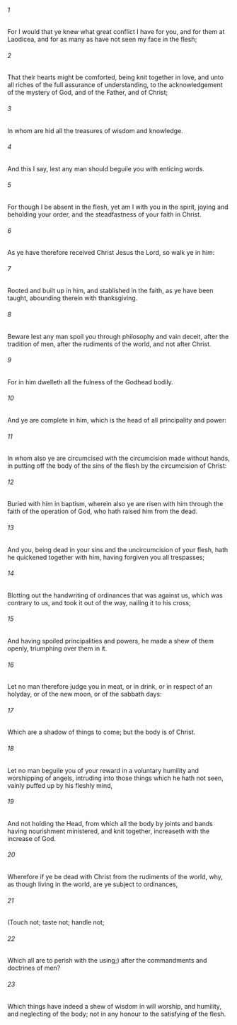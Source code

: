 ###### 1
For I would that ye knew what great conflict I have for you, and for them at Laodicea, and for as many as have not seen my face in the flesh;

###### 2
That their hearts might be comforted, being knit together in love, and unto all riches of the full assurance of understanding, to the acknowledgement of the mystery of God, and of the Father, and of Christ;

###### 3
In whom are hid all the treasures of wisdom and knowledge.

###### 4
And this I say, lest any man should beguile you with enticing words.

###### 5
For though I be absent in the flesh, yet am I with you in the spirit, joying and beholding your order, and the steadfastness of your faith in Christ.

###### 6
As ye have therefore received Christ Jesus the Lord, so walk ye in him:

###### 7
Rooted and built up in him, and stablished in the faith, as ye have been taught, abounding therein with thanksgiving.

###### 8
Beware lest any man spoil you through philosophy and vain deceit, after the tradition of men, after the rudiments of the world, and not after Christ.

###### 9
For in him dwelleth all the fulness of the Godhead bodily.

###### 10
And ye are complete in him, which is the head of all principality and power:

###### 11
In whom also ye are circumcised with the circumcision made without hands, in putting off the body of the sins of the flesh by the circumcision of Christ:

###### 12
Buried with him in baptism, wherein also ye are risen with him through the faith of the operation of God, who hath raised him from the dead.

###### 13
And you, being dead in your sins and the uncircumcision of your flesh, hath he quickened together with him, having forgiven you all trespasses;

###### 14
Blotting out the handwriting of ordinances that was against us, which was contrary to us, and took it out of the way, nailing it to his cross;

###### 15
And having spoiled principalities and powers, he made a shew of them openly, triumphing over them in it.

###### 16
Let no man therefore judge you in meat, or in drink, or in respect of an holyday, or of the new moon, or of the sabbath days:

###### 17
Which are a shadow of things to come; but the body is of Christ.

###### 18
Let no man beguile you of your reward in a voluntary humility and worshipping of angels, intruding into those things which he hath not seen, vainly puffed up by his fleshly mind,

###### 19
And not holding the Head, from which all the body by joints and bands having nourishment ministered, and knit together, increaseth with the increase of God.

###### 20
Wherefore if ye be dead with Christ from the rudiments of the world, why, as though living in the world, are ye subject to ordinances,

###### 21
(Touch not; taste not; handle not;

###### 22
Which all are to perish with the using;) after the commandments and doctrines of men?

###### 23
Which things have indeed a shew of wisdom in will worship, and humility, and neglecting of the body; not in any honour to the satisfying of the flesh.


